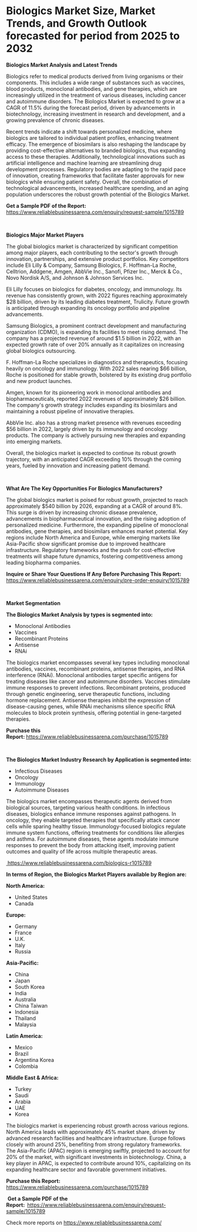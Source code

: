 <p><h1>Biologics Market Size, Market Trends, and Growth Outlook forecasted for period from 2025 to 2032</h1></p><p><strong>Biologics Market Analysis and Latest Trends</strong></p>
<p><p>Biologics refer to medical products derived from living organisms or their components. This includes a wide range of substances such as vaccines, blood products, monoclonal antibodies, and gene therapies, which are increasingly utilized in the treatment of various diseases, including cancer and autoimmune disorders. The Biologics Market is expected to grow at a CAGR of 11.5% during the forecast period, driven by advancements in biotechnology, increasing investment in research and development, and a growing prevalence of chronic diseases.</p><p>Recent trends indicate a shift towards personalized medicine, where biologics are tailored to individual patient profiles, enhancing treatment efficacy. The emergence of biosimilars is also reshaping the landscape by providing cost-effective alternatives to branded biologics, thus expanding access to these therapies. Additionally, technological innovations such as artificial intelligence and machine learning are streamlining drug development processes. Regulatory bodies are adapting to the rapid pace of innovation, creating frameworks that facilitate faster approvals for new biologics while ensuring patient safety. Overall, the combination of technological advancements, increased healthcare spending, and an aging population underscores the robust growth potential of the Biologics Market.</p></p>
<p><strong>Get a Sample PDF of the Report:&nbsp;</strong> <a href="https://www.reliablebusinessarena.com/enquiry/request-sample/1015789?utm_campaign=3173&utm_medium=2&utm_source=Github&utm_content=ia&utm_term=01042025&utm_id=biologics">https://www.reliablebusinessarena.com/enquiry/request-sample/1015789</a></p>
<p>&nbsp;</p>
<p><strong>Biologics Major Market Players</strong></p>
<p><p>The global biologics market is characterized by significant competition among major players, each contributing to the sector's growth through innovation, partnerships, and extensive product portfolios. Key competitors include Eli Lilly & Company, Samsung Biologics, F. Hoffman-La Roche, Celltrion, Addgene, Amgen, AbbVie Inc., Sanofi, Pfizer Inc., Merck & Co., Novo Nordisk A/S, and Johnson & Johnson Services Inc.</p><p>Eli Lilly focuses on biologics for diabetes, oncology, and immunology. Its revenue has consistently grown, with 2022 figures reaching approximately $28 billion, driven by its leading diabetes treatment, Trulicity. Future growth is anticipated through expanding its oncology portfolio and pipeline advancements.</p><p>Samsung Biologics, a prominent contract development and manufacturing organization (CDMO), is expanding its facilities to meet rising demand. The company has a projected revenue of around $1.5 billion in 2022, with an expected growth rate of over 20% annually as it capitalizes on increasing global biologics outsourcing.</p><p>F. Hoffman-La Roche specializes in diagnostics and therapeutics, focusing heavily on oncology and immunology. With 2022 sales nearing $66 billion, Roche is positioned for stable growth, bolstered by its existing drug portfolio and new product launches.</p><p>Amgen, known for its pioneering work in monoclonal antibodies and biopharmaceuticals, reported 2022 revenues of approximately $26 billion. The company's growth strategy includes expanding its biosimilars and maintaining a robust pipeline of innovative therapies.</p><p>AbbVie Inc. also has a strong market presence with revenues exceeding $56 billion in 2022, largely driven by its immunology and oncology products. The company is actively pursuing new therapies and expanding into emerging markets.</p><p>Overall, the biologics market is expected to continue its robust growth trajectory, with an anticipated CAGR exceeding 10% through the coming years, fueled by innovation and increasing patient demand.</p></p>
<p>&nbsp;</p>
<p><strong>What Are The Key Opportunities For Biologics Manufacturers?</strong></p>
<p><p>The global biologics market is poised for robust growth, projected to reach approximately $540 billion by 2026, expanding at a CAGR of around 8%. This surge is driven by increasing chronic disease prevalence, advancements in biopharmaceutical innovation, and the rising adoption of personalized medicine. Furthermore, the expanding pipeline of monoclonal antibodies, gene therapies, and biosimilars enhances market potential. Key regions include North America and Europe, while emerging markets like Asia-Pacific show significant promise due to improved healthcare infrastructure. Regulatory frameworks and the push for cost-effective treatments will shape future dynamics, fostering competitiveness among leading biopharma companies.</p></p>
<p><strong>Inquire or Share Your Questions If Any Before Purchasing This Report:</strong> <a href="https://www.reliablebusinessarena.com/enquiry/pre-order-enquiry/1015789?utm_campaign=3173&utm_medium=2&utm_source=Github&utm_content=ia&utm_term=01042025&utm_id=biologics">https://www.reliablebusinessarena.com/enquiry/pre-order-enquiry/1015789</a></p>
<p>&nbsp;</p>
<p><strong>Market Segmentation</strong></p>
<p><strong>The Biologics Market Analysis by types is segmented into:</strong></p>
<p><ul><li>Monoclonal Antibodies</li><li>Vaccines</li><li>Recombinant Proteins</li><li>Antisense</li><li>RNAi</li></ul></p>
<p><p>The biologics market encompasses several key types including monoclonal antibodies, vaccines, recombinant proteins, antisense therapies, and RNA interference (RNAi). Monoclonal antibodies target specific antigens for treating diseases like cancer and autoimmune disorders. Vaccines stimulate immune responses to prevent infections. Recombinant proteins, produced through genetic engineering, serve therapeutic functions, including hormone replacement. Antisense therapies inhibit the expression of disease-causing genes, while RNAi mechanisms silence specific RNA molecules to block protein synthesis, offering potential in gene-targeted therapies.</p></p>
<p><strong>Purchase this Report:&nbsp;</strong><a href="https://www.reliablebusinessarena.com/purchase/1015789?utm_campaign=3173&utm_medium=2&utm_source=Github&utm_content=ia&utm_term=01042025&utm_id=biologics">https://www.reliablebusinessarena.com/purchase/1015789</a></p>
<p>&nbsp;</p>
<p><strong>The Biologics Market Industry Research by Application is segmented into:</strong></p>
<p><ul><li>Infectious Diseases</li><li>Oncology</li><li>Immunology</li><li>Autoimmune Diseases</li></ul></p>
<p><p>The biologics market encompasses therapeutic agents derived from biological sources, targeting various health conditions. In infectious diseases, biologics enhance immune responses against pathogens. In oncology, they enable targeted therapies that specifically attack cancer cells while sparing healthy tissue. Immunology-focused biologics regulate immune system functions, offering treatments for conditions like allergies and asthma. For autoimmune diseases, these agents modulate immune responses to prevent the body from attacking itself, improving patient outcomes and quality of life across multiple therapeutic areas.</p></p>
<p><a href="https://www.reliablebusinessarena.com/biologics-r1015789?utm_campaign=3173&utm_medium=2&utm_source=Github&utm_content=ia&utm_term=01042025&utm_id=biologics">&nbsp;https://www.reliablebusinessarena.com/biologics-r1015789</a></p>
<p><strong>In terms of Region, the Biologics Market Players available by Region are:</strong></p>
<p>
    <p> <strong> North America: </strong>
        <ul>
            <li>United States</li>
            <li>Canada</li>
        </ul>
        </p> 
    <p> <strong> Europe: </strong>
        <ul>
            <li>Germany</li>
            <li>France</li>
            <li>U.K.</li>
            <li>Italy</li>
            <li>Russia</li>
        </ul>
        </p> 
    <p> <strong> Asia-Pacific: </strong>
        <ul>
            <li>China</li>
            <li>Japan</li>
            <li>South Korea</li>
            <li>India</li>
            <li>Australia</li>
            <li>China Taiwan</li>
            <li>Indonesia</li>
            <li>Thailand</li>
            <li>Malaysia</li>
        </ul>
        </p> 
    <p> <strong> Latin America: </strong>
        <ul>
            <li>Mexico</li>
            <li>Brazil</li>
            <li>Argentina Korea</li>
            <li>Colombia</li>
        </ul>
        </p> 
    <p> <strong> Middle East & Africa: </strong>
        <ul>
            <li>Turkey</li>
            <li>Saudi</li>
            <li>Arabia</li>
            <li>UAE</li>
            <li>Korea</li>
        </ul>
    </p>
    </p>
<p><p>The biologics market is experiencing robust growth across various regions. North America leads with approximately 45% market share, driven by advanced research facilities and healthcare infrastructure. Europe follows closely with around 25%, benefiting from strong regulatory frameworks. The Asia-Pacific (APAC) region is emerging swiftly, projected to account for 20% of the market, with significant investments in biotechnology. China, a key player in APAC, is expected to contribute around 10%, capitalizing on its expanding healthcare sector and favorable government initiatives.</p></p>
<p><strong>Purchase this Report: </strong><a href="https://www.reliablebusinessarena.com/purchase/1015789?utm_campaign=3173&utm_medium=2&utm_source=Github&utm_content=ia&utm_term=01042025&utm_id=biologics">https://www.reliablebusinessarena.com/purchase/1015789</a></p>
<p>&nbsp;<strong>Get a Sample PDF of the Report:&nbsp;&nbsp;</strong><a href="https://www.reliablebusinessarena.com/enquiry/request-sample/1015789?utm_campaign=3173&utm_medium=2&utm_source=Github&utm_content=ia&utm_term=01042025&utm_id=biologics">https://www.reliablebusinessarena.com/enquiry/request-sample/1015789</a></p>
<p><strong></strong></p>
<p>Check more reports on <a href="https://www.reliablebusinessarena.com/?utm_campaign=3173&utm_medium=2&utm_source=Github&utm_content=ia&utm_term=01042025&utm_id=biologics">https://www.reliablebusinessarena.com/</a></p>